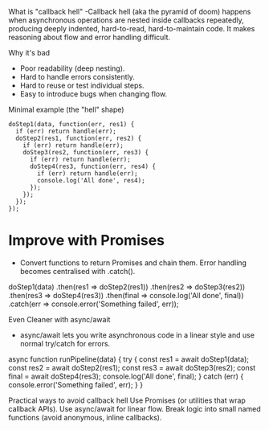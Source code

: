 What is "callback hell"
    -Callback hell (aka the pyramid of doom) happens when asynchronous operations are nested inside callbacks repeatedly, producing deeply indented, hard-to-read, hard-to-maintain code. It makes reasoning about flow and error handling difficult.

Why it's bad
   - Poor readability (deep nesting).
   - Hard to handle errors consistently.
   - Hard to reuse or test individual steps.
   - Easy to introduce bugs when changing flow.

Minimal example (the "hell" shape)
```
doStep1(data, function(err, res1) {
  if (err) return handle(err);
  doStep2(res1, function(err, res2) {
    if (err) return handle(err);
    doStep3(res2, function(err, res3) {
      if (err) return handle(err);
      doStep4(res3, function(err, res4) {
        if (err) return handle(err);
        console.log('All done', res4);
      });
    });
  });
});
```

# Improve with Promises
  - Convert functions to return Promises and chain them. 
  Error handling becomes centralised with .catch().

  doStep1(data)
    .then(res1 => doStep2(res1))
    .then(res2 => doStep3(res2))
    .then(res3 => doStep4(res3))
    .then(final => console.log('All done', final))
    .catch(err => console.error('Something failed', err));

Even Cleaner with async/await
  - async/await lets you write asynchronous code in a linear style
   and use normal try/catch for errors.

async function runPipeline(data) {
  try {
    const res1 = await doStep1(data);
    const res2 = await doStep2(res1);
    const res3 = await doStep3(res2);
    const final = await doStep4(res3);
    console.log('All done', final);
  } catch (err) {
    console.error('Something failed', err);
  }
}

Practical ways to avoid callback hell
    Use Promises (or utilities that wrap callback APIs).
    Use async/await for linear flow.
    Break logic into small named functions (avoid anonymous, inline callbacks).


